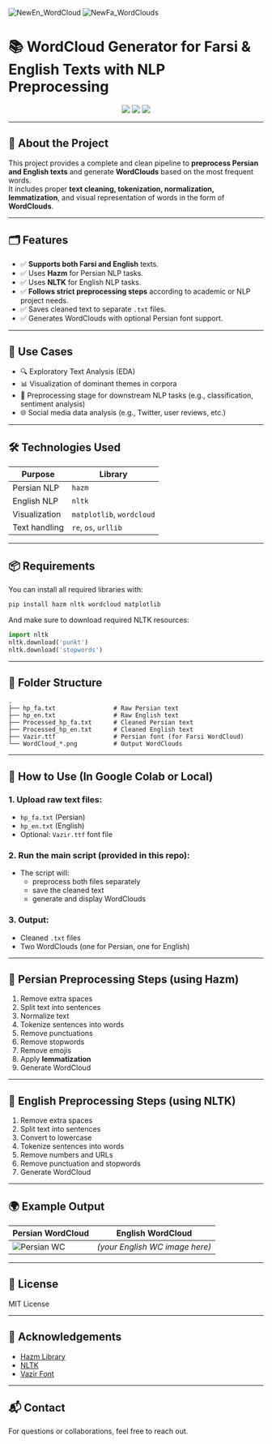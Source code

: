 ![NewEn_WordCloud](https://github.com/user-attachments/assets/505694bf-0db5-4ca4-9f7a-8d6877aef5e4)
![NewFa_WordClouds](https://github.com/user-attachments/assets/64601f8f-f5ea-4637-8d2d-46553b8ff167)

# 📚 WordCloud Generator for Farsi & English Texts with NLP Preprocessing

<div align="center">
  <img src="https://img.shields.io/badge/Python-3.10+-blue?style=flat&logo=python" />
  <img src="https://img.shields.io/badge/NLP-Hazm|NLTK-green?style=flat&logo=github" />
  <img src="https://img.shields.io/badge/WordCloud-Visualization-orange?style=flat&logo=plotly" />
</div>

---

## 🧠 About the Project

This project provides a complete and clean pipeline to **preprocess Persian and English texts** and generate **WordClouds** based on the most frequent words.  
It includes proper **text cleaning, tokenization, normalization, lemmatization**, and visual representation of words in the form of **WordClouds**.

---

## 🗂️ Features
- ✅ **Supports both Farsi and English** texts.
- ✅ Uses **Hazm** for Persian NLP tasks.
- ✅ Uses **NLTK** for English NLP tasks.
- ✅ **Follows strict preprocessing steps** according to academic or NLP project needs.
- ✅ Saves cleaned text to separate `.txt` files.
- ✅ Generates WordClouds with optional Persian font support.

---

## 📌 Use Cases
- 🔍 Exploratory Text Analysis (EDA)
- 📊 Visualization of dominant themes in corpora
- 📝 Preprocessing stage for downstream NLP tasks (e.g., classification, sentiment analysis)
- 🌐 Social media data analysis (e.g., Twitter, user reviews, etc.)

---

## 🛠️ Technologies Used
| Purpose           | Library       |
|------------------|---------------|
| Persian NLP       | `hazm`         |
| English NLP       | `nltk`         |
| Visualization     | `matplotlib`, `wordcloud` |
| Text handling     | `re`, `os`, `urllib` |

---

## 📦 Requirements
You can install all required libraries with:

```bash
pip install hazm nltk wordcloud matplotlib
```

And make sure to download required NLTK resources:

```python
import nltk
nltk.download('punkt')
nltk.download('stopwords')
```

---

## 📁 Folder Structure

```
.
├── hp_fa.txt                # Raw Persian text
├── hp_en.txt                # Raw English text
├── Processed_hp_fa.txt      # Cleaned Persian text
├── Processed_hp_en.txt      # Cleaned English text
├── Vazir.ttf                # Persian font (for Farsi WordCloud)
└── WordCloud_*.png          # Output WordClouds
```

---

## 🚀 How to Use (In Google Colab or Local)
### 1. Upload raw text files:
- `hp_fa.txt` (Persian)
- `hp_en.txt` (English)
- Optional: `Vazir.ttf` font file

### 2. Run the main script (provided in this repo):
- The script will:
  - preprocess both files separately
  - save the cleaned text
  - generate and display WordClouds

### 3. Output:
- Cleaned `.txt` files
- Two WordClouds (one for Persian, one for English)

---

## 🧾 Persian Preprocessing Steps (using Hazm)
1. Remove extra spaces  
2. Split text into sentences  
3. Normalize text  
4. Tokenize sentences into words  
5. Remove punctuations  
6. Remove stopwords  
7. Remove emojis  
8. Apply **lemmatization**  
9. Generate WordCloud

---

## 🧾 English Preprocessing Steps (using NLTK)
1. Remove extra spaces  
2. Split text into sentences  
3. Convert to lowercase  
4. Tokenize sentences into words  
5. Remove numbers and URLs  
6. Remove punctuation and stopwords  
7. Generate WordCloud

---

## 🌍 Example Output

| Persian WordCloud | English WordCloud |
|------------------|-------------------|
| ![Persian WC](NewFa_WordClouds.png) | *(your English WC image here)* |

---

## 📄 License
MIT License

---

## 🙌 Acknowledgements
- [Hazm Library](https://github.com/sobhe/hazm)
- [NLTK](https://www.nltk.org/)
- [Vazir Font](https://github.com/rastikerdar/vazir-font)

---

## 📬 Contact
For questions or collaborations, feel free to reach out.
